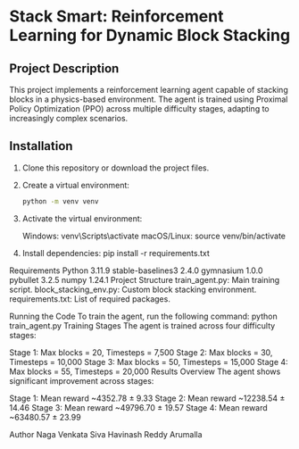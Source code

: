 # Stack Smart: Reinforcement Learning for Dynamic Block Stacking

## Project Description
This project implements a reinforcement learning agent capable of stacking blocks in a physics-based environment. The agent is trained using Proximal Policy Optimization (PPO) across multiple difficulty stages, adapting to increasingly complex scenarios.

## Installation
1. Clone this repository or download the project files.
2. Create a virtual environment:
   ```bash
   python -m venv venv
3. Activate the virtual environment:

    Windows:
     venv\Scripts\activate
    macOS/Linux:
    source venv/bin/activate

4. Install dependencies:
   pip install -r requirements.txt

Requirements
  Python 3.11.9
  stable-baselines3 2.4.0
  gymnasium 1.0.0
  pybullet 3.2.5
  numpy 1.24.1
  Project Structure
  train_agent.py: Main training script.
  block_stacking_env.py: Custom block stacking environment.
  requirements.txt: List of required packages.

Running the Code
   To train the agent, run the following command:
   python train_agent.py
 Training Stages
   The agent is trained across four difficulty stages:

   Stage 1: Max blocks = 20, Timesteps = 7,500
   Stage 2: Max blocks = 30, Timesteps = 10,000
   Stage 3: Max blocks = 50, Timesteps = 15,000
   Stage 4: Max blocks = 55, Timesteps = 20,000
Results Overview
  The agent shows significant improvement across stages:

  Stage 1: Mean reward ~4352.78 ± 9.33
  Stage 2: Mean reward ~12238.54 ± 14.46
  Stage 3: Mean reward ~49796.70 ± 19.57
 Stage 4: Mean reward ~63480.57 ± 23.99

Author
  Naga Venkata Siva Havinash Reddy Arumalla

